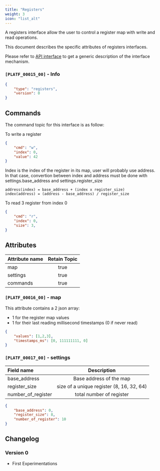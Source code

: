 ```yaml
---
title: "Registers"
weight: 3
icon: "list_alt"
---
```


A registers interface allow the user to control a register map with write and read operations.

This document describes the specific attributes of registers interfaces.

Please refer to [API interface](../core.md) to get a generic description of the interface mechanism.

### `[PLATF_00015_00]` - Info

```json
{
    "type": "registers",
    "version": 0
}
```

## Commands

The command topic for this interface is as follow:

To write a register

```json
{
    "cmd": "w",
    "index": 0,
    "value": 42
}
```

Index is the index of the register in its map, user will probably use address.
In that case, convertion between index and address must be done with settings.base_address and settings.register_size

```
address(index) = base_address + (index x register_size)
index(address) = (address - base_address) / register_size
```

To read 3 register from index 0

```json
{
    "cmd": "r",
    "index": 0,
    "size": 3,
}
```

## Attributes

| Attribute name | Retain Topic |
| :------------- | :----------: |
| map            |     true     |
| settings       |     true     |
| commands       |     true     |

### `[PLATF_00016_00]` - map

This attribute contains a 2 json array:

- 1 for the register map values 
- 1 for their last reading millisecond timestamps (0 if never read)

```json
{
    "values": [1,2,3],
    "timestamps_ms": [0, 111111111, 0]
}
```

### `[PLATF_00017_00]` - settings

| Field name         |                Description                |
| :----------------- | :---------------------------------------: |
| base_address       |          Base address of the map          |
| register_size      | size of a unique register (8, 16, 32, 64) |
| number_of_register |         total number of register          |

```json
{
    "base_address": 0,
    "register_size": 8,
    "number_of_register": 10
}
```

## Changelog

### Version 0

- First Experimentations


